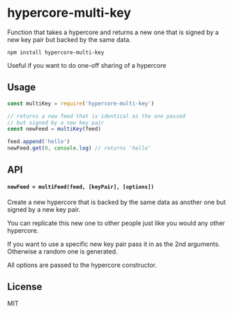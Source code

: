 # hypercore-multi-key

Function that takes a hypercore and returns a new one
that is signed by a new key pair but backed by the same data.

```
npm install hypercore-multi-key
```

Useful if you want to do one-off sharing of a hypercore

## Usage

``` js
const multiKey = require('hypercore-multi-key')

// returns a new feed that is identical as the one passed
// but signed by a new key pair
const newFeed = multiKey(feed)

feed.append('hello')
newFeed.get(0, console.log) // returns 'hello'
```

## API

#### `newFeed = multiFeed(feed, [keyPair], [options])`

Create a new hypercore that is backed by the same data as another
one but signed by a new key pair.

You can replicate this new one to other people just like you would
any other hypercore.

If you want to use a specific new key pair pass it in as the 2nd arguments.
Otherwise a random one is generated.

All options are passed to the hypercore constructor.

## License

MIT
